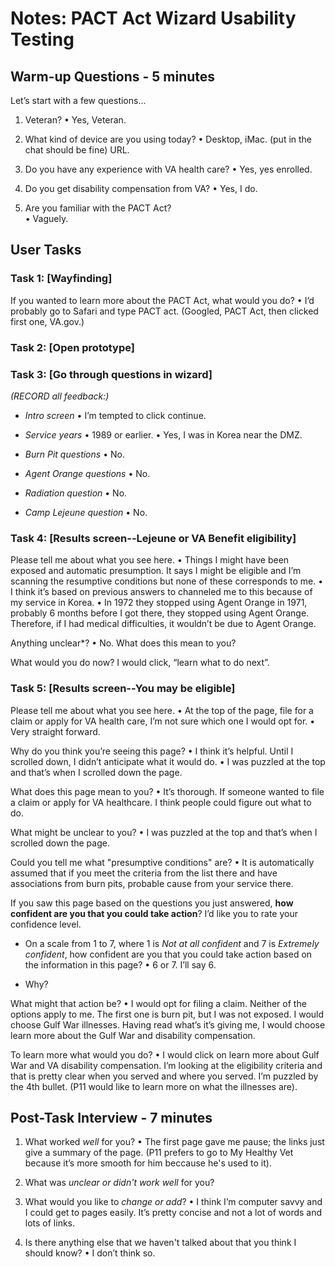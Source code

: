 # Notes: PACT Act Wizard Usability Testing

## Warm-up Questions - 5 minutes
Let’s start with a few questions... 

1.	Veteran?
•	Yes, Veteran. 

1. What kind of device are you using today? 
•	Desktop, iMac. (put in the chat should be fine) URL.

1. Do you have any experience with VA health care? 
•	Yes, yes enrolled.

1. Do you get disability compensation from VA?
•	Yes, I do.

1. Are you familiar with the PACT Act?  
•	Vaguely. 


## User Tasks

### Task 1: [Wayfinding] 
If you wanted to learn more about the PACT Act, what would you do?
•	I’d probably go to Safari and type PACT act. (Googled, PACT Act, then clicked first one, VA.gov.) 
### Task 2: [Open prototype] 


### Task 3: [Go through questions in wizard]

*(RECORD all feedback:)*
- *Intro screen*
•	I’m tempted to click continue.

- *Service years*
•	1989 or earlier.
•	Yes, I was in Korea near the DMZ.

- *Burn Pit questions* 
•	No.

- *Agent Orange questions*
•	No.

- *Radiation question*
•	No.

- *Camp Lejeune question*
•	No.


### Task 4: [Results screen--Lejeune or VA Benefit eligibility]
 
Please tell me about what you see here. 
•	Things I might have been exposed and automatic presumption. It says I might be eligible and I’m scanning the resumptive conditions but none of these corresponds to me. 
•	I think it’s based on previous answers to channeled me to this because of my service in Korea. 
•	In 1972 they stopped using Agent Orange in 1971, probably 6 months before I got there, they stopped using Agent Orange. Therefore, if I had medical difficulties, it wouldn’t be due to Agent Orange.

Anything unclear*? 
•	No. 
What does this mean to you?

What would you do now?
I would click, “learn what to do next”. 
  
### Task 5: [Results screen--You may be eligible]

Please tell me about what you see here. 
•	At the top of the page, file for a claim or apply for VA health care, I’m not sure which one I would opt for. 
•	Very straight forward. 

Why do you think you’re seeing this page? 
•	I think it’s helpful. Until I scrolled down, I didn’t anticipate what it would do. 
•	I was puzzled at the top and that’s when I scrolled down the page. 

What does this page mean to you?
•	It’s thorough. If someone wanted to file a claim or apply for VA healthcare. I think people could figure out what to do. 

What might be unclear to you?
•	I was puzzled at the top and that’s when I scrolled down the page. 

Could you tell me what "presumptive conditions" are?
•	It is automatically assumed that if you meet the criteria from the list there and have associations from burn pits, probable cause from your service there. 

If you saw this page based on the questions you just answered, **how confident are you that you could take action**? I’d like you to rate your confidence level.  

- On a scale from 1 to 7, where 1 is *Not at all confident* and 7 is *Extremely confident*, how confident are you that you could take action based on the information in this page? 
•	6 or 7. I’ll say 6. 

- Why? 

 What might that action be? 
•	I would opt for filing a claim. Neither of the options apply to me. The first one is burn pit, but I was not exposed. I would choose Gulf War illnesses. Having read what’s it’s giving me, I would choose learn more about the Gulf War and disability compensation. 

To learn more what would you do? 
•	I would click on learn more about Gulf War and VA disability compensation. I’m looking at the eligibility criteria and that is pretty clear when you served and where you served. I’m puzzled by the 4th bullet. (P11 would like to learn more on what the illnesses are). 

  
 ## Post-Task Interview - 7 minutes

1.	What worked *well* for you?
•	The first page gave me pause; the links just give a summary of the page. (P11 prefers to go to My Healthy Vet because it’s more smooth for him beccause he's used to it). 
1.	What was *unclear or didn't work well* for you?

1.	What would you like to *change or add*?
•	I think I’m computer savvy and I could get to pages easily. It’s pretty concise and not a lot of words and lots of links. 

1.	Is there anything else that we haven't talked about that you think I should know? 
•	I don’t think so. 
